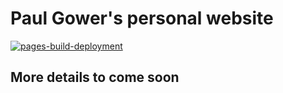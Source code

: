 # Paul Gower's personal website

[![pages-build-deployment](https://github.com/pmgower/pmgower.github.io/actions/workflows/pages/pages-build-deployment/badge.svg)](https://github.com/pmgower/pmgower.github.io/actions/workflows/pages/pages-build-deployment)

## More details to come soon